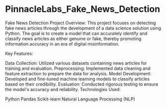 # PinnacleLabs_Fake_News_Detection
Fake News Detection
Project Overview:
This project focuses on detecting fake news articles through the development of a data science solution using Python. The goal is to create a model that can accurately identify and classify news articles as either genuine or fake, thereby promoting information accuracy in an era of digital misinformation.

Key Features:

Data Collection: Utilized various datasets containing news articles for training and evaluation.
Preprocessing: Implemented data cleaning and feature extraction to prepare the data for analysis.
Model Development: Developed and fine-tuned machine learning models to classify articles based on their credibility.
Evaluation: Conducted rigorous testing to ensure the model's accuracy and reliability.
Technologies Used:

Python
Pandas
Scikit-learn
Natural Language Processing (NLP)
